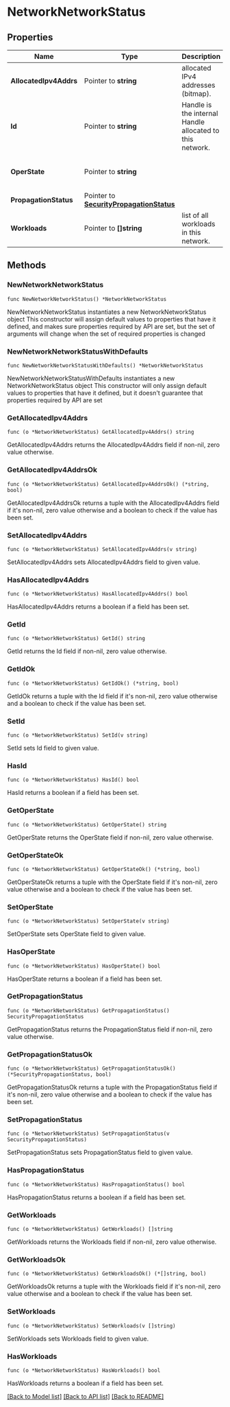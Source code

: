 # NetworkNetworkStatus

## Properties

Name | Type | Description | Notes
------------ | ------------- | ------------- | -------------
**AllocatedIpv4Addrs** | Pointer to **string** | allocated IPv4 addresses (bitmap). | [optional] 
**Id** | Pointer to **string** | Handle is the internal Handle allocated to this network. | [optional] 
**OperState** | Pointer to **string** |  | [optional] [default to "active"]
**PropagationStatus** | Pointer to [**SecurityPropagationStatus**](securityPropagationStatus.md) |  | [optional] 
**Workloads** | Pointer to **[]string** | list of all workloads in this network. | [optional] 

## Methods

### NewNetworkNetworkStatus

`func NewNetworkNetworkStatus() *NetworkNetworkStatus`

NewNetworkNetworkStatus instantiates a new NetworkNetworkStatus object
This constructor will assign default values to properties that have it defined,
and makes sure properties required by API are set, but the set of arguments
will change when the set of required properties is changed

### NewNetworkNetworkStatusWithDefaults

`func NewNetworkNetworkStatusWithDefaults() *NetworkNetworkStatus`

NewNetworkNetworkStatusWithDefaults instantiates a new NetworkNetworkStatus object
This constructor will only assign default values to properties that have it defined,
but it doesn't guarantee that properties required by API are set

### GetAllocatedIpv4Addrs

`func (o *NetworkNetworkStatus) GetAllocatedIpv4Addrs() string`

GetAllocatedIpv4Addrs returns the AllocatedIpv4Addrs field if non-nil, zero value otherwise.

### GetAllocatedIpv4AddrsOk

`func (o *NetworkNetworkStatus) GetAllocatedIpv4AddrsOk() (*string, bool)`

GetAllocatedIpv4AddrsOk returns a tuple with the AllocatedIpv4Addrs field if it's non-nil, zero value otherwise
and a boolean to check if the value has been set.

### SetAllocatedIpv4Addrs

`func (o *NetworkNetworkStatus) SetAllocatedIpv4Addrs(v string)`

SetAllocatedIpv4Addrs sets AllocatedIpv4Addrs field to given value.

### HasAllocatedIpv4Addrs

`func (o *NetworkNetworkStatus) HasAllocatedIpv4Addrs() bool`

HasAllocatedIpv4Addrs returns a boolean if a field has been set.

### GetId

`func (o *NetworkNetworkStatus) GetId() string`

GetId returns the Id field if non-nil, zero value otherwise.

### GetIdOk

`func (o *NetworkNetworkStatus) GetIdOk() (*string, bool)`

GetIdOk returns a tuple with the Id field if it's non-nil, zero value otherwise
and a boolean to check if the value has been set.

### SetId

`func (o *NetworkNetworkStatus) SetId(v string)`

SetId sets Id field to given value.

### HasId

`func (o *NetworkNetworkStatus) HasId() bool`

HasId returns a boolean if a field has been set.

### GetOperState

`func (o *NetworkNetworkStatus) GetOperState() string`

GetOperState returns the OperState field if non-nil, zero value otherwise.

### GetOperStateOk

`func (o *NetworkNetworkStatus) GetOperStateOk() (*string, bool)`

GetOperStateOk returns a tuple with the OperState field if it's non-nil, zero value otherwise
and a boolean to check if the value has been set.

### SetOperState

`func (o *NetworkNetworkStatus) SetOperState(v string)`

SetOperState sets OperState field to given value.

### HasOperState

`func (o *NetworkNetworkStatus) HasOperState() bool`

HasOperState returns a boolean if a field has been set.

### GetPropagationStatus

`func (o *NetworkNetworkStatus) GetPropagationStatus() SecurityPropagationStatus`

GetPropagationStatus returns the PropagationStatus field if non-nil, zero value otherwise.

### GetPropagationStatusOk

`func (o *NetworkNetworkStatus) GetPropagationStatusOk() (*SecurityPropagationStatus, bool)`

GetPropagationStatusOk returns a tuple with the PropagationStatus field if it's non-nil, zero value otherwise
and a boolean to check if the value has been set.

### SetPropagationStatus

`func (o *NetworkNetworkStatus) SetPropagationStatus(v SecurityPropagationStatus)`

SetPropagationStatus sets PropagationStatus field to given value.

### HasPropagationStatus

`func (o *NetworkNetworkStatus) HasPropagationStatus() bool`

HasPropagationStatus returns a boolean if a field has been set.

### GetWorkloads

`func (o *NetworkNetworkStatus) GetWorkloads() []string`

GetWorkloads returns the Workloads field if non-nil, zero value otherwise.

### GetWorkloadsOk

`func (o *NetworkNetworkStatus) GetWorkloadsOk() (*[]string, bool)`

GetWorkloadsOk returns a tuple with the Workloads field if it's non-nil, zero value otherwise
and a boolean to check if the value has been set.

### SetWorkloads

`func (o *NetworkNetworkStatus) SetWorkloads(v []string)`

SetWorkloads sets Workloads field to given value.

### HasWorkloads

`func (o *NetworkNetworkStatus) HasWorkloads() bool`

HasWorkloads returns a boolean if a field has been set.


[[Back to Model list]](../README.md#documentation-for-models) [[Back to API list]](../README.md#documentation-for-api-endpoints) [[Back to README]](../README.md)


